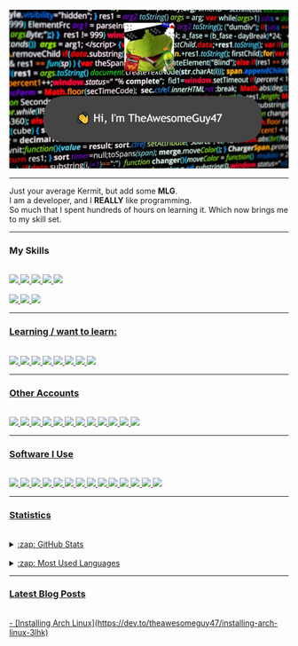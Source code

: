 ![Hi, I'm TheAwesomeGuy47](/assets/opening-github-profile.jpg)
<br />


---
Just your average Kermit, but add some **MLG**.
<br />
I am a developer, and I **REALLY** like programming.
<br />
So much that I spent hundreds of hours on learning it. Which now brings me to my skill set.

---

### My Skills
<br />
<a href="https://java.com"><img src="https://img.shields.io/badge/Java-ED8B00?style=for-the-badge&logo=java&logoColor=white">
<a href="https://python.org"><img src="https://img.shields.io/badge/python-3670A0?style=for-the-badge&logo=python&logoColor=ffdd54">
<a href="https://www.gnu.org/software/bash/"><img src="https://img.shields.io/badge/shell_script-%23121011.svg?style=for-the-badge&logo=gnu-bash&logoColor=white">
<a href="https://git-scm.com"><img src="https://img.shields.io/badge/git-%23F05033.svg?style=for-the-badge&logo=git&logoColor=white">
<a href="https://kernel.org"><img src="https://img.shields.io/badge/Linux-FCC624?style=for-the-badge&logo=linux&logoColor=black">
<br />
<br />
<a href="https://en.wikipedia.org/wiki/JavaScript"><img src="https://img.shields.io/badge/javascript-%23323330.svg?style=for-the-badge&logo=javascript&logoColor=%23F7DF1E">
<a href="https://en.wikipedia.org/wiki/HTML5"><img src="https://img.shields.io/badge/html5-%23E34F26.svg?style=for-the-badge&logo=html5&logoColor=white">
<a href="https://en.wikipedia.org/wiki/CSS"><img src="https://img.shields.io/badge/css3-%231572B6.svg?style=for-the-badge&logo=css3&logoColor=white">

---  

### Learning / want to learn:
<br />
<a href="https://en.wikipedia.org/wiki/C_(programming language)"><img src="https://img.shields.io/badge/c-%2300599C.svg?style=for-the-badge&logo=c&logoColor=white">
<a href="https://dotnet.microsoft.com/en-gb/languages/csharp"><img src="https://img.shields.io/badge/c%23-%23239120.svg?style=for-the-badge&logo=c-sharp&logoColor=white"> 
<a href="https://isocpp.org"><img src="https://img.shields.io/badge/c++-%2300599C.svg?style=for-the-badge&logo=c%2B%2B&logoColor=white">
<a href="https://go.dev"><img src="https://img.shields.io/badge/go-%2300ADD8.svg?style=for-the-badge&logo=go&logoColor=white">
<a href="https://kotlinlang.org"><img src="https://img.shields.io/badge/kotlin-%230095D5.svg?style=for-the-badge&logo=kotlin&logoColor=white">
<a href="https://lua.org"><img src="https://img.shields.io/badge/lua-%232C2D72.svg?style=for-the-badge&logo=lua&logoColor=white">
<a href="https://rust-lang.org"><img src="https://img.shields.io/badge/rust-%23000000.svg?style=for-the-badge&logo=rust&logoColor=white">
<a href="https://typescriptlang.org"><img src="https://img.shields.io/badge/typescript-%23007ACC.svg?style=for-the-badge&logo=typescript&logoColor=white">

---

### Other Accounts
<br />
<a href="https://twitter.com/TheAwesomeGuy47"><img src="https://img.shields.io/badge/Twitter-1DA1F2?style=for-the-badge&logo=twitter&logoColor=white">
<a href="https://gitlab.com/TheAwesomeGuy47"><img src="https://img.shields.io/badge/gitlab-%23181717.svg?style=for-the-badge&logo=gitlab&logoColor=white">
<a href="https://dev.to/TheAwesomeGuy47"><img src="https://img.shields.io/badge/dev.to-0A0A0A?style=for-the-badge&logo=dev.to&logoColor=white">
<a href="https://theawesomeguy47.itch.io"><img src="https://img.shields.io/badge/Itch-%23FF0B34.svg?style=for-the-badge&logo=Itch.io&logoColor=white">
<a href="https://steamcommunity.com/profiles/76561198843253726"><img src="https://img.shields.io/badge/steam-%23000000.svg?style=for-the-badge&logo=steam&logoColor=white">
<a href="https://reddit.com/u/thatkermitguy"><img src="https://img.shields.io/badge/Reddit-FF4500?style=for-the-badge&logo=reddit&logoColor=white">
<a href="https://discord.io/kermito"><img src="https://img.shields.io/badge/Kermit's%20Hangout-%237289DA.svg?style=for-the-badge&logo=discord&logoColor=white">
<a href="mailto:thatkermitguy@gmail.com"><img src="https://img.shields.io/badge/Gmail-D14836?style=for-the-badge&logo=gmail&logoColor=white">
<a href="http://live.xbox.com/Profile?Gamertag=TheAwesomeGuy47"><img src="https://img.shields.io/badge/TheAwesomeGuy47-%23107C10.svg?style=for-the-badge&logo=Xbox&logoColor=white">
<a href="https://www.youtube.com/channel/UCTOmjfJv6MucZ3uPEcKjNYQ"><img src="https://img.shields.io/badge/TheAwesomeGuy47-%23FF0000.svg?style=for-the-badge&logo=YouTube&logoColor=white">
<a href="https://replit.com/@TheAwesomeGuy47"><img src="https://img.shields.io/badge/Repl.it-%230D101E.svg?style=for-the-badge&logo=replit&logoColor=white">
<a href="https://codepen.io/theawesomeguy47"><img src="https://img.shields.io/badge/Codepen-000000?style=for-the-badge&logo=codepen&logoColor=white">
  
---
  
### Software I Use
<br />
<a href="https://archlinux.org"><img src="https://img.shields.io/badge/Arch%20Linux-1793D1?logo=arch-linux&logoColor=fff&style=for-the-badge">
<a href="https://android.com"><img src="https://img.shields.io/badge/Android-3DDC84?style=for-the-badge&logo=android&logoColor=white">
<a href="https://microsoft.com/en-gb/windows"><img src="https://img.shields.io/badge/Windows-0078D6?style=for-the-badge&logo=windows&logoColor=white">
<a href="https://trello.com"><img src="https://img.shields.io/badge/Trello-%23026AA7.svg?style=for-the-badge&logo=Trello&logoColor=white">
<a href="https://vim.org"><img src="https://img.shields.io/badge/VIM-%2311AB00.svg?style=for-the-badge&logo=vim&logoColor=white">
<a href="https://code.visualstudio.com"><img src="https://img.shields.io/badge/Visual%20Studio%20Code-0078d7.svg?style=for-the-badge&logo=visual-studio-code&logoColor=white">
<a href="https://emacs.org"><img src="https://img.shields.io/badge/Emacs-%237F5AB6.svg?&style=for-the-badge&logo=gnu-emacs&logoColor=white">
<a href="https://jetbrains.com/idea"><img src="https://img.shields.io/badge/IntelliJIDEA-000000.svg?style=for-the-badge&logo=intellij-idea&logoColor=white">
<a href="https://neovim.io"><img src="https://img.shields.io/badge/NeoVim-%2357A143.svg?&style=for-the-badge&logo=neovim&logoColor=white">
<a href="https://eclipse.org"><img src="https://img.shields.io/badge/Eclipse-FE7A16.svg?style=for-the-badge&logo=Eclipse&logoColor=white">
<a href="https://atom.io"><img src="https://img.shields.io/badge/Atom-%2366595C.svg?style=for-the-badge&logo=atom&logoColor=white">
<a href="https://developer.android.com/studio"><img src="https://img.shields.io/badge/Android%20Studio-3DDC84.svg?style=for-the-badge&logo=android-studio&logoColor=white">
<a href="https://visualstudio.microsoft.com"><img src="https://img.shields.io/badge/Visual%20Studio-5C2D91.svg?style=for-the-badge&logo=visual-studio&logoColor=white">
<a href="https://sublimetext.com"><img src="https://img.shields.io/badge/sublime_text-%23575757.svg?style=for-the-badge&logo=sublime-text&logoColor=important">
  
---

### Statistics
<br />

<details>
  <summary>:zap: GitHub Stats</summary>

  <img align="left" alt="TheAwesomeGuy47's GitHub Stats" src="https://github-readme-stats-beta-one-23.vercel.app/api?username=TheAwesomeGuy47&show_icons=true&theme=tokyonight" />

</details>
<br />
<details>
  <summary>:zap: Most Used Languages</summary>

  <img align="left" alt="TheAwesomeGuy47's GitHub Stats" src="https://github-readme-stats-beta-one-23.vercel.app/api/top-langs?username=TheAwesomeGuy47&layout=compact" />

</details>
  
---

### Latest Blog Posts
<br />
<!-- BLOG-POST-LIST:START -->
- [Installing Arch Linux](https://dev.to/theawesomeguy47/installing-arch-linux-3lhk)
<!-- BLOG-POST-LIST:END -->
